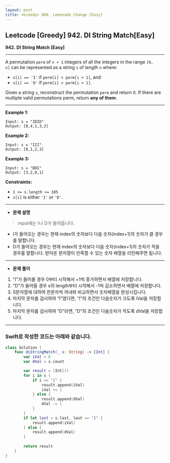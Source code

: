 ```yaml
---
layout: post
title: <Greedy> 860. Lemonade Change [Easy]
---
```


## Leetcode [Greedy] 942. DI String Match[Easy]

**942. DI String Match [Easy]**

---

A permutation `perm` of `n + 1` integers of all the integers in the range `[0, n]` can be represented as a string `s` of length `n` where:

- `s[i] == 'I'` if `perm[i] < perm[i + 1]`, and
- `s[i] == 'D'` if `perm[i] > perm[i + 1]`.

Given a string `s`, reconstruct the permutation `perm` and return it. If there are multiple valid permutations perm, return **any of them**.

---

**Example 1:**

```
Input: s = "IDID"
Output: [0,4,1,3,2]

```

**Example 2:**

```
Input: s = "III"
Output: [0,1,2,3]

```

**Example 3:**

```
Input: s = "DDI"
Output: [3,2,0,1]

```

**Constraints:**

- `1 <= s.length <= 105`
- `s[i]` is either `'I'` or `'D'`.

---

- **문제 설명**

> input에는 I나 D가 들어옵니다.
- I가 들어오는 경우는 현재 index의 숫자보다 다음 숫자(index+1)의 숫자가  클 경우를 말합니다.
- D가 들어오는 경우는 현재 index의 숫자보다 다음 숫자(index+1)의 숫자가 작을 경우를 말합니다.
받아온 문자열이 만족할 수 있는 숫자 배열을 리턴해주면 됩니다.
> 

---

- **문제 풀이**
1. “I”가 들어올 경우 0부터 시작해서 +1씩 증가하면서 배열에 저장합니다.
2. “D”가 들어올 경우 s의 length부터 시작해서 -1씩 감소하면서 배열에 저장합니다.
3. S문자열에 대하여 한문자씩 꺼내와 비교하면서 숫자배열을 완성시킵니다.
4. 마지막 문자를 검사하여 “I”였다면, “I”의 조건인 다음숫자가 크도록 iVal을 저장합니다.
5. 마지막 문자를 검사하여 “D”라면, “D”의 조건인 다음숫자가 작도록 dVal을 저장합니다.

---

### Swift로 작성한 코드는 아래와 같습니다.

```swift
class Solution {
    func diStringMatch(_ s: String) -> [Int] {
        var iVal = 0
        var dVal = s.count

        var result = [Int]()
        for i in s {
            if i == "I" {
                result.append(iVal)
                iVal += 1
            } else {
                result.append(dVal)
                dVal -= 1
            }
        }
        if let last = s.last, last == "I" {
            result.append(iVal)
        } else {
            result.append(dVal)
        }
        
        return result
    }
}
```
